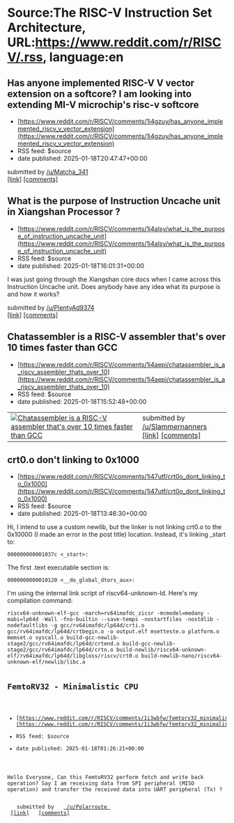 # Source:The RISC-V Instruction Set Architecture, URL:https://www.reddit.com/r/RISCV/.rss, language:en

## Has anyone implemented RISC-V V vector extension on a softcore? I am looking into extending MI-V microchip's risc-v softcore
 - [https://www.reddit.com/r/RISCV/comments/1i4gzuy/has_anyone_implemented_riscv_v_vector_extension](https://www.reddit.com/r/RISCV/comments/1i4gzuy/has_anyone_implemented_riscv_v_vector_extension)
 - RSS feed: $source
 - date published: 2025-01-18T20:47:47+00:00

&#32; submitted by &#32; <a href="https://www.reddit.com/user/Matcha_341"> /u/Matcha_341 </a> <br/> <span><a href="https://www.reddit.com/r/RISCV/comments/1i4gzuy/has_anyone_implemented_riscv_v_vector_extension/">[link]</a></span> &#32; <span><a href="https://www.reddit.com/r/RISCV/comments/1i4gzuy/has_anyone_implemented_riscv_v_vector_extension/">[comments]</a></span>

## What is the purpose of Instruction Uncache unit in Xiangshan Processor ?
 - [https://www.reddit.com/r/RISCV/comments/1i4alsy/what_is_the_purpose_of_instruction_uncache_unit](https://www.reddit.com/r/RISCV/comments/1i4alsy/what_is_the_purpose_of_instruction_uncache_unit)
 - RSS feed: $source
 - date published: 2025-01-18T16:01:31+00:00

<!-- SC_OFF --><div class="md"><p>I was just going through the Xiangshan core docs when I came across this Instruction Uncache unit. Does anybody have any idea what its purpose is and how it works? </p> </div><!-- SC_ON --> &#32; submitted by &#32; <a href="https://www.reddit.com/user/PlentyAd9374"> /u/PlentyAd9374 </a> <br/> <span><a href="https://www.reddit.com/r/RISCV/comments/1i4alsy/what_is_the_purpose_of_instruction_uncache_unit/">[link]</a></span> &#32; <span><a href="https://www.reddit.com/r/RISCV/comments/1i4alsy/what_is_the_purpose_of_instruction_uncache_unit/">[comments]</a></span>

## Chatassembler is a RISC-V assembler that's over 10 times faster than GCC
 - [https://www.reddit.com/r/RISCV/comments/1i4aepi/chatassembler_is_a_riscv_assembler_thats_over_10](https://www.reddit.com/r/RISCV/comments/1i4aepi/chatassembler_is_a_riscv_assembler_thats_over_10)
 - RSS feed: $source
 - date published: 2025-01-18T15:52:48+00:00

<table> <tr><td> <a href="https://www.reddit.com/r/RISCV/comments/1i4aepi/chatassembler_is_a_riscv_assembler_thats_over_10/"> <img src="https://external-preview.redd.it/v4CNXv2OaEXo8ORShDInq1XhAa9uqfEDZnK16CH_62g.jpg?width=640&amp;crop=smart&amp;auto=webp&amp;s=280c9c04a4892c491b23fd1cf140ca09789d9e8c" alt="Chatassembler is a RISC-V assembler that's over 10 times faster than GCC" title="Chatassembler is a RISC-V assembler that's over 10 times faster than GCC" /> </a> </td><td> &#32; submitted by &#32; <a href="https://www.reddit.com/user/Slammernanners"> /u/Slammernanners </a> <br/> <span><a href="https://github.com/Slackadays/Chata/tree/main/libchata#welcome-to-chatassembler">[link]</a></span> &#32; <span><a href="https://www.reddit.com/r/RISCV/comments/1i4aepi/chatassembler_is_a_riscv_assembler_thats_over_10/">[comments]</a></span> </td></tr></table>

## crt0.o don't linking to 0x1000
 - [https://www.reddit.com/r/RISCV/comments/1i47utf/crt0o_dont_linking_to_0x1000](https://www.reddit.com/r/RISCV/comments/1i47utf/crt0o_dont_linking_to_0x1000)
 - RSS feed: $source
 - date published: 2025-01-18T13:46:30+00:00

<!-- SC_OFF --><div class="md"><p>Hi, I intend to use a custom newlib, but the linker is not linking crt0.o to the 0x10000 (I made an error in the post title) location. Instead, it&#39;s linking _start to:</p> <pre><code>000000000001037c &lt;_start&gt;: </code></pre> <p>The first .text executable section is:</p> <pre><code>0000000000010120 &lt;__do_global_dtors_aux&gt;: </code></pre> <p>I&#39;m using the internal link script of riscv64-unknown-ld. Here&#39;s my compilation command:</p> <pre><code>riscv64-unknown-elf-gcc -march=rv64imafdc_zicsr -mcmodel=medany -mabi=lp64d -Wall -fno-builtin --save-temps -nostartfiles -nostdlib -nodefaultlibs -g gcc/rv64imafdc/lp64d/crti.o gcc/rv64imafdc/lp64d/crtbegin.o -o output.elf msetteste.o platform.o memset.o syscall.o build-gcc-newlib-stage2/gcc/rv64imafdc/lp64d/crtend.o build-gcc-newlib-stage2/gcc/rv64imafdc/lp64d/crtn.o build-newlib/riscv64-unknown-elf/rv64imafdc/lp64d/libgloss/riscv/crt0.o build-newlib-nano/riscv64-unknown-elf/newlib/libc.a 

## FemtoRV32 - Minimalistic CPU
 - [https://www.reddit.com/r/RISCV/comments/1i3wbfw/femtorv32_minimalistic_cpu](https://www.reddit.com/r/RISCV/comments/1i3wbfw/femtorv32_minimalistic_cpu)
 - RSS feed: $source
 - date published: 2025-01-18T01:26:21+00:00

<!-- SC_OFF --><div class="md"><p>Hello Everyone, Can this FemtoRV32 perform fetch and write back operation? Say I am receiving data from SPI peripheral (MISO operation) and transfer the received data into UART peripheral (Tx) ? </p> </div><!-- SC_ON --> &#32; submitted by &#32; <a href="https://www.reddit.com/user/Polarroute"> /u/Polarroute </a> <br/> <span><a href="https://www.reddit.com/r/RISCV/comments/1i3wbfw/femtorv32_minimalistic_cpu/">[link]</a></span> &#32; <span><a href="https://www.reddit.com/r/RISCV/comments/1i3wbfw/femtorv32_minimalistic_cpu/">[comments]</a></span>

